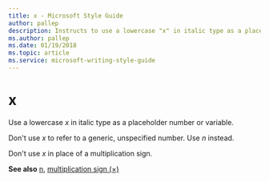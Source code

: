 ```yaml
---
title: x - Microsoft Style Guide
author: pallep
description: Instructs to use a lowercase "x" in italic type as a placeholder number or variable, but not to use it to refer to a generic, unspecified number.
ms.author: pallep
ms.date: 01/19/2018
ms.topic: article
ms.service: microsoft-writing-style-guide
---
```


# x

Use a lowercase *x* in italic type as a placeholder number or variable. 

Don't use *x* to refer to a generic, unspecified number. Use *n* instead. 

Don't use *x* in place of a multiplication sign.

**See also** [n](~/a-z-word-list-term-collections/n/n.md), [multiplication sign (×)](~/a-z-word-list-term-collections/m/multiplication-sign.md)
